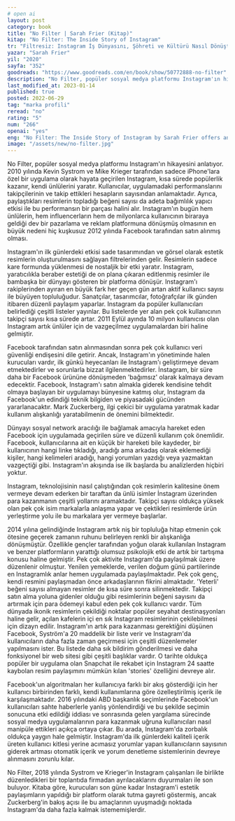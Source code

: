 ```yaml
---
# open ai
layout: post
category: book
title: "No Filter | Sarah Frier (Kitap)"
kitap: "No Filter: The Inside Story of Instagram"
tr: "Filtresiz: Instagram İş Dünyasını, Şöhreti ve Kültürü Nasıl Dönüştürdü"
yazar: "Sarah Frier"
yil: "2020"
sayfa: "352"
goodreads: "https://www.goodreads.com/en/book/show/50772888-no-filter"
description: "No Filter, popüler sosyal medya platformu Instagram'ın hikayesini anlatıyor."
last_modified_at: 2023-01-14
published: true
posted: 2022-06-29
tag: "marka profili"
reread: "no"
rating: "5"
num: "266"
openai: "yes"
eng: "No Filter: The Inside Story of Instagram by Sarah Frier offers an intriguing behind-the-scenes look at the rise, impact, and cultural evolution of the popular social media platform."
image: "/assets/new/no-filter.jpg"
---
```


No Filter, popüler sosyal medya platformu Instagram'ın hikayesini anlatıyor. 2010 yılında Kevin Systrom ve Mike Krieger tarafından sadece iPhone'lara özel bir uygulama olarak hayata geçirilen Instagram, kısa sürede popülerlik kazanır, kendi ünlülerini yaratır. Kullanıcılar, uygulamadaki performanslarını takipçilerinin ve takip ettikleri hesapların sayısından anlamaktadır. Ayrıca, paylaştıkları resimlerin topladığı beğeni sayısı da adeta bağımlılık yapıcı etkisi ile bu performansın bir parçası halini alır. Instagram'ın bugün hem ünlülerin, hem influencerların hem de milyonlarca kullanıcının biraraya geldiği dev bir pazarlama ve reklam platformuna dönüşmüş olmasının en büyük nedeni hiç kuşkusuz 2012 yılında Facebook tarafından satın alınmış olması.

Instagram'ın ilk günlerdeki etkisi sade tasarımından ve görsel olarak estetik resimlerin oluşturulmasını sağlayan filtrelerinden gelir. Resimlerin sadece kare formunda yüklenmesi de nostaljik bir etki yaratır. Instagram, yaratıcılıkla beraber estetiği de on plana çıkaran editlenmiş resimler ile bambaşka bir dünyayı gösteren bir platforma dönüşür. Instagram'ı rakiplerinden ayıran en büyük fark her geçen gün artan aktif kullanıcı sayısı ile büyüyen topluluğudur. Sanatçılar, tasarımcılar, fotoğrafçılar ilk günden itibaren düzenli paylaşım yaparlar. Instagram da popüler kullanıcıları belirlediği çeşitli listeler yayınlar. Bu listelerde yer alan pek çok kullanıcının takipçi sayısı kısa sürede artar. 2011 Eylül ayında 10 milyon kullanıcısı olan Instagram artık ünlüler için de vazgeçilmez uygulamalardan biri haline gelmiştir.

Facebook tarafından satın alınmasından sonra pek çok kullanıcı veri güvenliği endişesini dile getirir. Ancak, Instagram'ın yönetiminde halen kurucuları vardır, ilk günkü heyecanları ile Instagram'ı geliştirmeye devam etmektedirler ve sorunlarla bizzat ilgilenmektedirler. İnstagram, bir süre daha bir Facebook ürününe dönüşmeden 'bağımsız' olarak kalmaya devam edecektir. Facebook, Instagram'ı satın almakla giderek kendisine tehdit olmaya başlayan bir uygulamayı bünyesine katmış olur, Instagram da Facebook'un edindiği teknik bilgiden ve piyasadaki gücünden yararlanacaktır. Mark Zuckerberg, ilgi çekici bir uygulama yaratmak kadar kullanım alışkanlığı yaratabilmenin de önemini bilmektedir.

Dünyayı sosyal network aracılığı ile bağlamak amacıyla hareket eden Facebook için uygulamada geçirilen süre ve düzenli kullanım çok önemlidir. Facebook, kullanıcılarına ait en küçük bir hareketi bile kaydeder, bir kullanıcının hangi linke tıkladığı, aradığı ama arkadaş olarak eklemediği kişiler, hangi kelimeleri aradığı, hangi yorumları yazdığı veya yazmaktan vazgeçtiği gibi. Instagram'ın akışında ise ilk başlarda bu analizlerden hiçbiri yoktur.

Instagram, teknolojisinin nasıl çalıştığından çok resimlerin kalitesine önem vermeye devam ederken bir taraftan da ünlü isimler İnstagram üzerinden para kazanmanın çeşitli yollarını aramaktadır. Takipçi sayısı oldukça yüksek olan pek çok isim markalarla anlaşma yapar ve çektikleri resimlerde ürün yerleştirme yolu ile bu markalara yer vermeye başlarlar.

2014 yılına gelindiğinde Instagram artık niş bir topluluğa hitap etmenin çok ötesine geçerek zamanın ruhunu belirleyen renkli bir alışkanlığa dönüşmüştür. Özellikle gençler tarafından yoğun olarak kullanılan Instagram ve benzer platformların yarattığı olumsuz psikolojik etki de artık bir tartışma konusu haline gelmiştir. Pek çok aktivite Instagram'da paylaşılmak üzere düzenlenir olmuştur. Yenilen yemeklerde, verilen doğum günü partilerinde en Instagramlık anlar hemen uygulamada paylaşılmaktadır. Pek çok genç, kendi resmini paylaşmadan önce arkadaşlarının fikrini almaktadır. 'Yeterli' beğeni sayısı almayan resimler de kısa süre sonra silinmektedir. Takipçi satın alma yoluna gidenler olduğu gibi resimlerinin beğeni sayısını da artırmak için para ödemeyi kabul eden pek çok kullanıcı vardır. Tüm dünyada ikonik resimlerin çekildiği noktalar popüler seyahat destinaşyonları haline gelir, açılan kafelerin içi en sık Instagram resimlerinin çekilebilmesi için dizayn edilir.
Instagram'ın artık para kazanması gerektiğini düşünen Facebook, Syström'a 20 maddelik bir liste verir ve Instagram'da kullanıcıların daha fazla zaman geçirmesi için çeşitli düzenlemeler yapılmasını ister. Bu listede daha sık bildirim gönderilmesi ve daha fonksiyonel bir web sitesi gibi çeşitli başlıklar vardır. O tarihte oldukça popüler bir uygulama olan Snapchat ile rekabet için Instagram 24 saatte kaybolan resim paylaşımını mümkün kılan 'stories' özelliğini devreye alır.

Facebook'un algoritmaları her kullanıcıya farklı bir akış gösterdiği için her kullanıcı birbirinden farklı, kendi kullanımlarına göre özelleştirilmiş içerik ile karşılaşmaktadır. 2016 yılındaki ABD başkanlık seçimlerinde Facebook'un kullanıcıları sahte haberlerle yanlış yönlendirdiği ve bu şekilde seçimin sonucuna etki edildiği iddiası ve sonrasında gelen yargılama sürecinde sosyal medya uygulamalarının para kazanmak uğruna kullanıcıları nasıl manipüle ettikleri açıkça ortaya çıkar. Bu arada, Instagram'da zorbalık oldukça yaygın hale gelmiştir. Instagram'da ilk günlerdeki kaliteli içerik üreten kullanıcı kitlesi yerine acımasız yorumlar yapan kullanıcıların sayısının giderek artması otomatik içerik ve yorum denetleme sistemlerinin devreye alınmasını zorunlu kılar.

No Filter, 2018 yılında Systrom ve Krieger'in Instagram çalışanları ile birlikte düzenledikleri bir toplantıda firmadan ayrılacaklarını duyurmaları ile son buluyor. Kitaba göre, kurucuları son güne kadar Instagram'i estetik paylaşımların yapıldığı bir platform olarak tutma gayreti göstermiş, ancak Zuckerberg'in bakış açısı ile bu amaçlarının uyuşmadığı noktada Instagram'da daha fazla kalmak istememişlerdir.
